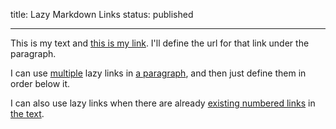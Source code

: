 title: Lazy Markdown Links
status: published

---

This is my text and [this is my link][*]. I'll define
the url for that link under the paragraph.

[*]: http://brettterpstra.com

I can use [multiple][*] lazy links in [a paragraph][*],
and then just define them in order below it.

[*]: https://gist.github.com/ttscoff/7059952
[*]: http://blog.bignerdranch.com/4044-rock-heads/

I can also use lazy links when there are already [existing
numbered links][1] in [the text][3].

[1]: http://www.tylerbutler.com
[3]: http://www.xkcd2.com
